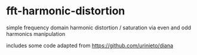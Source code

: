 # fft-harmonic-distortion

simple frequency domain harmonic distortion / saturation via even and odd harmonics manipulation

includes some code adapted from https://github.com/urinieto/diana
